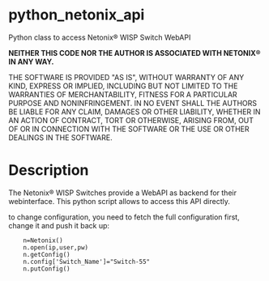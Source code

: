 # python_netonix_api
Python class to access Netonix® WISP Switch WebAPI

**NEITHER THIS CODE NOR THE AUTHOR IS ASSOCIATED WITH NETONIX® IN ANY WAY.**

THE SOFTWARE IS PROVIDED "AS IS", WITHOUT WARRANTY OF ANY KIND,
EXPRESS OR IMPLIED, INCLUDING BUT NOT LIMITED TO THE WARRANTIES OF
MERCHANTABILITY, FITNESS FOR A PARTICULAR PURPOSE AND NONINFRINGEMENT.
IN NO EVENT SHALL THE AUTHORS BE LIABLE FOR ANY CLAIM, DAMAGES OR
OTHER LIABILITY, WHETHER IN AN ACTION OF CONTRACT, TORT OR OTHERWISE,
ARISING FROM, OUT OF OR IN CONNECTION WITH THE SOFTWARE OR THE USE OR
OTHER DEALINGS IN THE SOFTWARE.

# Description
The Netonix® WISP Switches provide a WebAPI as backend for their webinterface. This python script allows to access this API directly.


to change configuration, you need to fetch the full configuration first, change it and push it back up:
```
	n=Netonix()
	n.open(ip,user,pw)
	n.getConfig()
	n.config['Switch_Name']="Switch-55"
	n.putConfig()

```  
